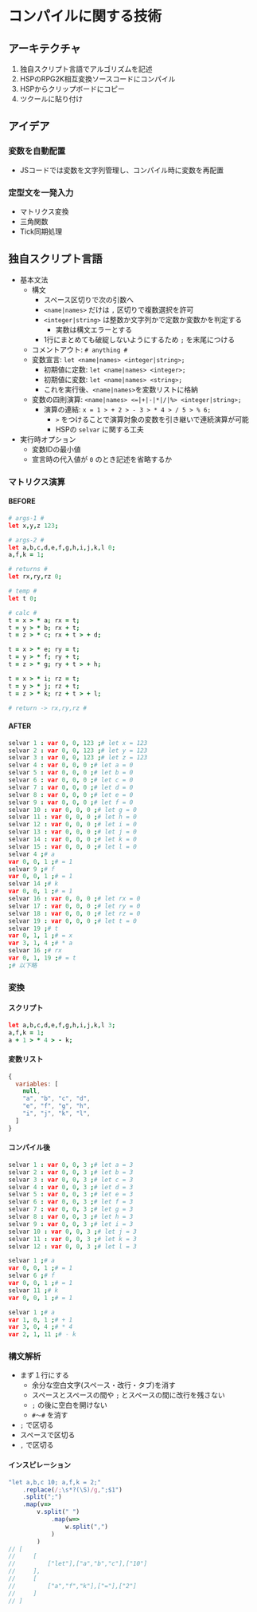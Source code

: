 # コンパイルに関する技術

## アーキテクチャ
1. 独自スクリプト言語でアルゴリズムを記述
2. HSPのRPG2K相互変換ソースコードにコンパイル
3. HSPからクリップボードにコピー
4. ツクールに貼り付け

## アイデア
### 変数を自動配置
- JSコードでは変数を文字列管理し、コンパイル時に変数を再配置
### 定型文を一発入力
- マトリクス変換
- 三角関数
- Tick同期処理

## 独自スクリプト言語
- 基本文法
  - 構文
    - スペース区切りで次の引数へ
    - `<name|names>` だけは `,` 区切りで複数選択を許可
    - `<integer|string>` は整数か文字列かで定数か変数かを判定する
      - 実数は構文エラーとする
    - 1行にまとめても破綻しないようにするため `;` を末尾につける
  - コメントアウト: `# anything #`
  - 変数宣言: `let <name|names> <integer|string>;`
    - 初期値に定数: `let <name|names> <integer>;`
    - 初期値に変数: `let <name|names> <string>;`
    - これを実行後、`<name|names>`を変数リストに格納
  - 変数の四則演算: `<name|names> <=|+|-|*|/|%> <integer|string>;`
    - 演算の連結: `x = 1 > + 2 > - 3 > * 4 > / 5 > % 6;`
      - `>` をつけることで演算対象の変数を引き継いで連続演算が可能
      - HSPの `selvar` に関する工夫
- 実行時オプション
  - 変数IDの最小値
  - 宣言時の代入値が `0` のとき記述を省略するか

### マトリクス演算
#### BEFORE
```coffee
# args-1 #
let x,y,z 123;

# args-2 #
let a,b,c,d,e,f,g,h,i,j,k,l 0;
a,f,k = 1;

# returns #
let rx,ry,rz 0;

# temp #
let t 0;

# calc #
t = x > * a; rx = t;
t = y > * b; rx + t;
t = z > * c; rx + t > + d;

t = x > * e; ry = t;
t = y > * f; ry + t;
t = z > * g; ry + t > + h;

t = x > * i; rz = t;
t = y > * j; rz + t;
t = z > * k; rz + t > + l;

# return -> rx,ry,rz #
```
#### AFTER
```coffee
selvar 1 : var 0, 0, 123 ;# let x = 123
selvar 2 : var 0, 0, 123 ;# let y = 123
selvar 3 : var 0, 0, 123 ;# let z = 123
selvar 4 : var 0, 0, 0 ;# let a = 0
selvar 5 : var 0, 0, 0 ;# let b = 0
selvar 6 : var 0, 0, 0 ;# let c = 0
selvar 7 : var 0, 0, 0 ;# let d = 0
selvar 8 : var 0, 0, 0 ;# let e = 0
selvar 9 : var 0, 0, 0 ;# let f = 0
selvar 10 : var 0, 0, 0 ;# let g = 0
selvar 11 : var 0, 0, 0 ;# let h = 0
selvar 12 : var 0, 0, 0 ;# let i = 0
selvar 13 : var 0, 0, 0 ;# let j = 0
selvar 14 : var 0, 0, 0 ;# let k = 0
selvar 15 : var 0, 0, 0 ;# let l = 0
selvar 4 ;# a
var 0, 0, 1 ;# = 1
selvar 9 ;# f
var 0, 0, 1 ;# = 1
selvar 14 ;# k
var 0, 0, 1 ;# = 1
selvar 16 : var 0, 0, 0 ;# let rx = 0
selvar 17 : var 0, 0, 0 ;# let ry = 0
selvar 18 : var 0, 0, 0 ;# let rz = 0
selvar 19 : var 0, 0, 0 ;# let t = 0
selvar 19 ;# t
var 0, 1, 1 ;# = x
var 3, 1, 4 ;# * a
selvar 16 ;# rx
var 0, 1, 19 ;# = t
;# 以下略
```
### 変換
#### スクリプト
```coffee
let a,b,c,d,e,f,g,h,i,j,k,l 3;
a,f,k = 1;
a + 1 > * 4 > - k;
```
#### 変数リスト
```js
{
  variables: [
    null,
    "a", "b", "c", "d",
    "e", "f", "g", "h",
    "i", "j", "k", "l",
  ]
}
```
#### コンパイル後
```coffee
selvar 1 : var 0, 0, 3 ;# let a = 3
selvar 2 : var 0, 0, 3 ;# let b = 3
selvar 3 : var 0, 0, 3 ;# let c = 3
selvar 4 : var 0, 0, 3 ;# let d = 3
selvar 5 : var 0, 0, 3 ;# let e = 3
selvar 6 : var 0, 0, 3 ;# let f = 3
selvar 7 : var 0, 0, 3 ;# let g = 3
selvar 8 : var 0, 0, 3 ;# let h = 3
selvar 9 : var 0, 0, 3 ;# let i = 3
selvar 10 : var 0, 0, 3 ;# let j = 3
selvar 11 : var 0, 0, 3 ;# let k = 3
selvar 12 : var 0, 0, 3 ;# let l = 3

selvar 1 ;# a
var 0, 0, 1 ;# = 1
selvar 6 ;# f
var 0, 0, 1 ;# = 1
selvar 11 ;# k
var 0, 0, 1 ;# = 1

selvar 1 ;# a
var 1, 0, 1 ;# + 1
var 3, 0, 4 ;# * 4
var 2, 1, 11 ;# - k
```

### 構文解析
- まず１行にする
  - 余分な空白文字(スペース・改行・タブ)を消す
  - スペースとスペースの間や `;` とスペースの間に改行を残さない
  - `;` の後に空白を開けない
  - `#～#` を消す
- `;` で区切る
- スペースで区切る
- `,` で区切る
#### インスピレーション
```js
"let a,b,c 10; a,f,k = 2;"
    .replace(/;\s*?(\S)/g,";$1")
    .split(";")
    .map(v=>
        v.split(" ")
            .map(w=>
                w.split(",")
            )
        )
// [
//     [
//         ["let"],["a","b","c"],["10"]
//     ],
//     [
//         ["a","f","k"],["="],["2"]
//     ]
// ]
```
